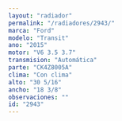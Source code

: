 ```yaml
---
layout: "radiador"
permalink: "/radiadores/2943/"
marca: "Ford"
modelo: "Transit"
ano: "2015"
motor: "V6 3.5 3.7"
transmision: "Automática"
parte: "CK4Z8005A"
clima: "Con clima"
alto: "30 5/16"
ancho: "18 3/8"
observaciones: ""
id: "2943"
---
```


